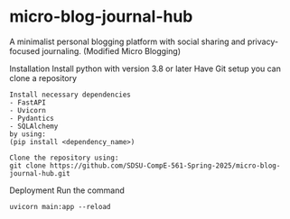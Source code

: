 # micro-blog-journal-hub
A minimalist personal blogging platform with social sharing and privacy-focused journaling. (Modified Micro Blogging)

Installation
    Install python with version 3.8 or later
    Have Git setup you can clone a repository

    Install necessary dependencies
    - FastAPI
    - Uvicorn
    - Pydantics
    - SQLAlchemy
    by using: 
    (pip install <dependency_name>)

    Clone the repository using:
    git clone https://github.com/SDSU-CompE-561-Spring-2025/micro-blog-journal-hub.git

Deployment
    Run the command
    
    uvicorn main:app --reload
